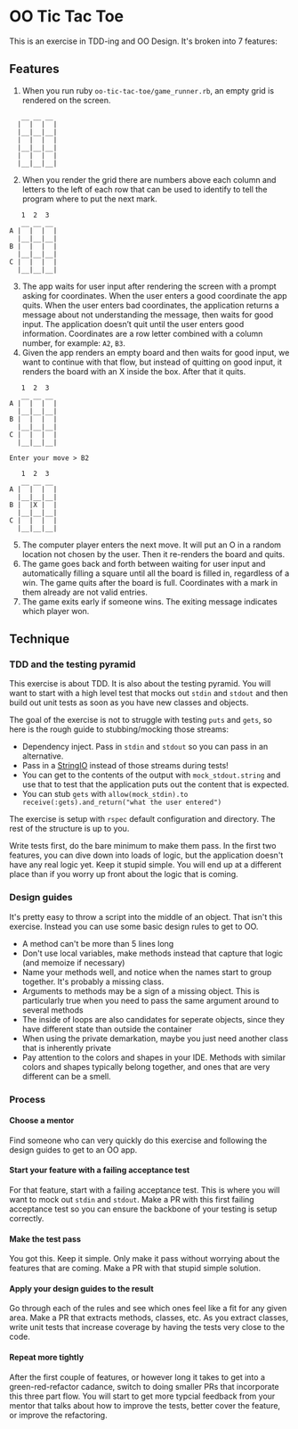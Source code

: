 # OO Tic Tac Toe

This is an exercise in TDD-ing and OO Design. It's broken into 7 features:

## Features

1. When you run ruby `oo-tic-tac-toe/game_runner.rb`, an empty grid is rendered on the screen.
```
   __ __ __
  |  |  |  |
  |__|__|__|
  |  |  |  |
  |__|__|__|
  |  |  |  |
  |__|__|__|
```
2. When you render the grid there are numbers above each column and letters to the left of each row that can be used to identify to tell the program where to put the next mark.
```
   1  2  3
   __ __ __
A |  |  |  |
  |__|__|__|
B |  |  |  |
  |__|__|__|
C |  |  |  |
  |__|__|__|
```
3. The app waits for user input after rendering the screen with a prompt asking for coordinates. When the user enters a good coordinate the app quits. When the user enters bad coordinates, the application returns a message about not understanding the message, then waits for good input. The application doesn’t quit until the user enters good information. Coordinates are a row letter combined with a column number, for example: `A2`, `B3`.
4. Given the app renders an empty board and then waits for good input, we want to continue with that flow, but instead of quitting on good input, it renders the board with an X inside the box. After that it quits.
```
   1  2  3
   __ __ __
A |  |  |  |
  |__|__|__|
B |  |  |  |
  |__|__|__|
C |  |  |  |
  |__|__|__|

Enter your move > B2

   1  2  3
   __ __ __
A |  |  |  |
  |__|__|__|
B |  |X |  |
  |__|__|__|
C |  |  |  |
  |__|__|__|
```
5. The computer player enters the next move. It will put an O in a random location not chosen by the user. Then it re-renders the board and quits.
6. The game goes back and forth between waiting for user input and automatically filling a square until all the board is filled in, regardless of a win. The game quits after the board is full. Coordinates with a mark in them already are not valid entries.
7. The game exits early if someone wins. The exiting message indicates which player won.

## Technique

### TDD and the testing pyramid
This exercise is about TDD. It is also about the testing pyramid. You will want to start with a high level test that mocks out `stdin` and `stdout` and then build out unit tests as soon as you have new classes and objects.

The goal of the exercise is not to struggle with testing `puts` and `gets`, so here is the rough guide to stubbing/mocking those streams:

* Dependency inject. Pass in `stdin` and `stdout` so you can pass in an alternative.
* Pass in a [StringIO](https://www.rubyguides.com/2017/05/stringio-objects/) instead of those streams during tests!
* You can get to the contents of the output with `mock_stdout.string` and use that to test that the application puts out the content that is expected.
* You can stub `gets` with `allow(mock_stdin).to receive(:gets).and_return("what the user entered")`

The exercise is setup with `rspec` default configuration and directory. The rest of the structure is up to you.

Write tests first, do the bare minimum to make them pass. In the first two features, you can dive down into loads of logic, but the application doesn't have any real logic yet. Keep it stupid simple. You will end up at a different place than if you worry up front about the logic that is coming.

### Design guides
It's pretty easy to throw a script into the middle of an object. That isn't this exercise. Instead you can use some basic design rules to get to OO.

* A method can't be more than 5 lines long
* Don't use local variables, make methods instead that capture that logic (and memoize if necessary)
* Name your methods well, and notice when the names start to group together. It's probably a missing class.
* Arguments to methods may be a sign of a missing object. This is particularly true when you need to pass the same argument around to several methods
* The inside of loops are also candidates for seperate objects, since they have different state than outside the container
* When using the private demarkation, maybe you just need another class that is inherently private
* Pay attention to the colors and shapes in your IDE. Methods with similar colors and shapes typically belong together, and ones that are very different can be a smell.

### Process
#### Choose a mentor
Find someone who can very quickly do this exercise and following the design guides to get to an OO app.

#### Start your feature with a failing acceptance test
For that feature, start with a failing acceptance test. This is where you will want to mock out `stdin` and `stdout`. Make a PR with this first failing acceptance test so you can ensure the backbone of your testing is setup correctly.

#### Make the test pass
You got this. Keep it simple. Only make it pass without worrying about the features that are coming. Make a PR with that stupid simple solution.

#### Apply your design guides to the result
Go through each of the rules and see which ones feel like a fit for any given area. Make a PR that extracts methods, classes, etc. As you extract classes, write unit tests that increase coverage by having the tests very close to the code.

#### Repeat more tightly
After the first couple of features, or however long it takes to get into a green-red-refactor cadance, switch to doing smaller PRs that incorporate this three part flow. You will start to get more typcial feedback from your mentor that talks about how to improve the tests, better cover the feature, or improve the refactoring.


